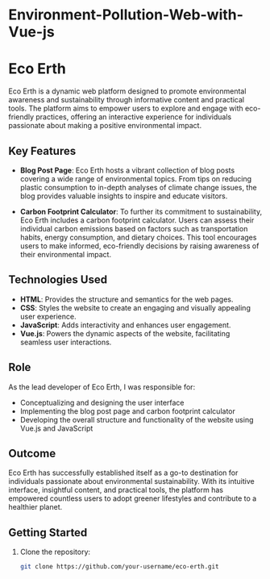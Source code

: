 # Environment-Pollution-Web-with-Vue-js
# Eco Erth

Eco Erth is a dynamic web platform designed to promote environmental awareness and sustainability through informative content and practical tools. The platform aims to empower users to explore and engage with eco-friendly practices, offering an interactive experience for individuals passionate about making a positive environmental impact.

## Key Features

- **Blog Post Page**: Eco Erth hosts a vibrant collection of blog posts covering a wide range of environmental topics. From tips on reducing plastic consumption to in-depth analyses of climate change issues, the blog provides valuable insights to inspire and educate visitors.
  
- **Carbon Footprint Calculator**: To further its commitment to sustainability, Eco Erth includes a carbon footprint calculator. Users can assess their individual carbon emissions based on factors such as transportation habits, energy consumption, and dietary choices. This tool encourages users to make informed, eco-friendly decisions by raising awareness of their environmental impact.

## Technologies Used

- **HTML**: Provides the structure and semantics for the web pages.
- **CSS**: Styles the website to create an engaging and visually appealing user experience.
- **JavaScript**: Adds interactivity and enhances user engagement.
- **Vue.js**: Powers the dynamic aspects of the website, facilitating seamless user interactions.

## Role

As the lead developer of Eco Erth, I was responsible for:

- Conceptualizing and designing the user interface
- Implementing the blog post page and carbon footprint calculator
- Developing the overall structure and functionality of the website using Vue.js and JavaScript

## Outcome

Eco Erth has successfully established itself as a go-to destination for individuals passionate about environmental sustainability. With its intuitive interface, insightful content, and practical tools, the platform has empowered countless users to adopt greener lifestyles and contribute to a healthier planet.

## Getting Started

1. Clone the repository:

   ```bash
   git clone https://github.com/your-username/eco-erth.git
